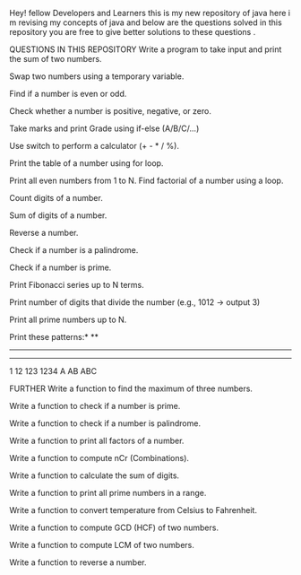 Hey! fellow Developers and  Learners this is my new repository of java here i m revising my concepts of java and below are the questions solved in this repository you are free to give better solutions to these questions . 

QUESTIONS IN THIS REPOSITORY 
Write a program to take input and print the sum of two numbers.

Swap two numbers using a temporary variable.

Find if a number is even or odd.

Check whether a number is positive, negative, or zero.

Take marks and print Grade using if-else (A/B/C/...)

Use switch to perform a calculator (+ - * / %).

Print the table of a number using for loop.

Print all even numbers from 1 to N.
Find factorial of a number using a loop.

Count digits of a number.

Sum of digits of a number.

Reverse a number.

Check if a number is a palindrome.

Check if a number is prime.

Print Fibonacci series up to N terms.

Print number of digits that divide the number (e.g., 1012 → output 3)

Print all prime numbers up to N.

Print these patterns:*
**
***
****
1
12
123
1234
A
AB
ABC

FURTHER 
Write a function to find the maximum of three numbers.

Write a function to check if a number is prime.

Write a function to check if a number is palindrome.

Write a function to print all factors of a number.

Write a function to compute nCr (Combinations).

Write a function to calculate the sum of digits.

Write a function to print all prime numbers in a range.

Write a function to convert temperature from Celsius to Fahrenheit.

Write a function to compute GCD (HCF) of two numbers.

Write a function to compute LCM of two numbers.

Write a function to reverse a number.
